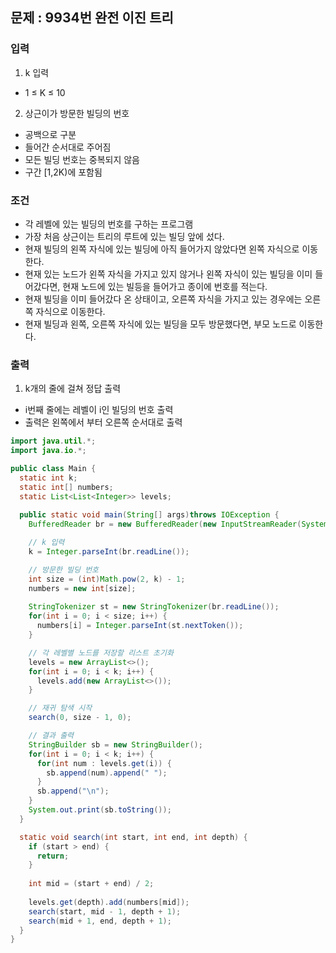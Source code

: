 ## 문제 : 9934번 완전 이진 트리 

### 입력 
1. k 입력 
- 1 ≤ K ≤ 10
2. 상근이가 방문한 빌딩의 번호 
- 공백으로 구분
- 들어간 순서대로 주어짐 
- 모든 빌딩 번호는 중복되지 않음 
- 구간 [1,2K)에 포함됨 

### 조건 
- 각 레벨에 있는 빌딩의 번호를 구하는 프로그램 
- 가장 처음 상근이는 트리의 루트에 있는 빌딩 앞에 섰다. 
- 현재 빌딩의 왼쪽 자식에 있는 빌딩에 아직 들어가지 않았다면 왼쪽 자식으로 이동한다. 
- 현재 있는 노드가 왼쪽 자식을 가지고 있지 않거나 왼쪽 자식이 있는 빌딩을 이미 들어갔다면, 현재 노드에 있는 빌등을 들어가고 종이에 번호를 적는다. 
- 현재 빌딩을 이미 들어갔다 온 상태이고, 오른쪽 자식을 가지고 있는 경우에는 오른쪽 자식으로 이동한다. 
- 현재 빌딩과 왼쪽, 오른쪽 자식에 있는 빌딩을 모두 방문했다면, 부모 노드로 이동한다.

### 출력 
1. k개의 줄에 걸쳐 정답 출력 
- i번째 줄에는 레벨이 i인 빌딩의 번호 출력 
- 출력은 왼쪽에서 부터 오른쪽 순서대로 출력 

```java
import java.util.*;
import java.io.*;

public class Main {
  static int k; 
  static int[] numbers;
  static List<List<Integer>> levels; 
  
  public static void main(String[] args)throws IOException {
    BufferedReader br = new BufferedReader(new InputStreamReader(System.in));

    // k 입력
    k = Integer.parseInt(br.readLine());

    // 방문한 빌딩 번호 
    int size = (int)Math.pow(2, k) - 1;
    numbers = new int[size];
    
    StringTokenizer st = new StringTokenizer(br.readLine());
    for(int i = 0; i < size; i++) {
      numbers[i] = Integer.parseInt(st.nextToken()); 
    }

    // 각 레벨별 노드를 저장할 리스트 초기화
    levels = new ArrayList<>();
    for(int i = 0; i < k; i++) {
      levels.add(new ArrayList<>());
    }

    // 재귀 탐색 시작
    search(0, size - 1, 0);

    // 결과 출력
    StringBuilder sb = new StringBuilder();
    for(int i = 0; i < k; i++) {
      for(int num : levels.get(i)) {
        sb.append(num).append(" ");
      }
      sb.append("\n");
    }
    System.out.print(sb.toString());
  }

  static void search(int start, int end, int depth) {
    if (start > end) {
      return;
    }
    
    int mid = (start + end) / 2;
    
    levels.get(depth).add(numbers[mid]);
    search(start, mid - 1, depth + 1);
    search(mid + 1, end, depth + 1);
  }
}

```